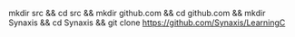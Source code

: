 mkdir src && cd src && mkdir  github.com && cd github.com && mkdir Synaxis && cd Synaxis && git clone https://github.com/Synaxis/LearningC
